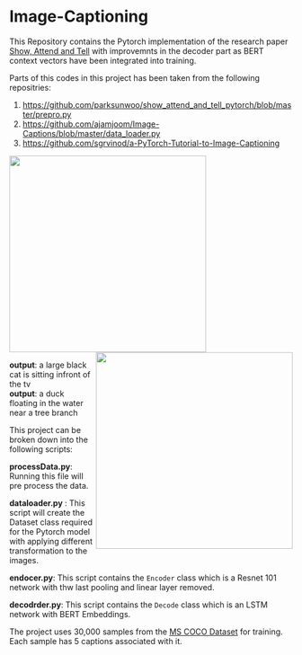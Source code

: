 [//]: # (Image References)




# Image-Captioning

This Repository contains the Pytorch implementation of the research paper [Show, Attend and Tell](https://arxiv.org/pdf/1502.03044.pdf) with improvemnts in the decoder part as BERT context vectors have been integrated into training.

Parts of this codes in this project has been taken from the following repositries:
1. https://github.com/parksunwoo/show_attend_and_tell_pytorch/blob/master/prepro.py
2. https://github.com/ajamjoom/Image-Captions/blob/master/data_loader.py
3. https://github.com/sgrvinod/a-PyTorch-Tutorial-to-Image-Captioning

<a href="url"><img src="https://raw.githubusercontent.com/AbdurNawaz/Image-Captioning-with-BERT/master/images/cat.png" align="centre" height="350" width="350" ></a> 
<a href="url"><img src="https://raw.githubusercontent.com/AbdurNawaz/Image-Captioning-with-BERT/master/images/duck.png" align="right" height="350" width="350" ></a> 

__output__: a large black cat is sitting infront of the tv  &nbsp;  &nbsp; &nbsp; &nbsp; &nbsp; &nbsp; &nbsp; &nbsp; &nbsp;  &nbsp; &nbsp;  __output__: a duck floating in the water near a tree branch

This project can be broken down into the following scripts:

__processData.py__: Running this file will pre process the data.

__dataloader.py__ : This script will create the Dataset class required for the Pytorch model with applying different transformation to the images.

__endocer.py__: This script contains the `Encoder` class which is a Resnet 101 network with thw last pooling and linear layer removed.

__decodrder.py__: This script contains the `Decode` class which is an LSTM network with BERT Embeddings. 

The project uses 30,000 samples from the [MS COCO Dataset](https://cocodataset.org/#home) for training. Each sample has 5 captions associated with it.
